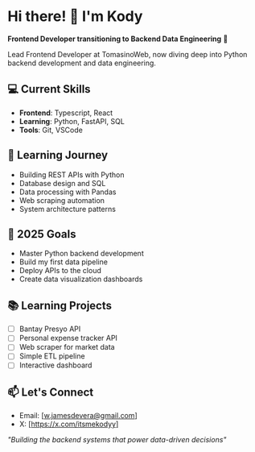 # Hi there! 👋 I'm Kody

**Frontend Developer transitioning to Backend Data Engineering** 🚀

Lead Frontend Developer at TomasinoWeb, now diving deep into Python backend development and data engineering.

## 💻 Current Skills

- **Frontend**: Typescript, React
- **Learning**: Python, FastAPI, SQL
- **Tools**: Git, VSCode

## 🌱 Learning Journey

- Building REST APIs with Python
- Database design and SQL
- Data processing with Pandas
- Web scraping automation
- System architecture patterns

## 🎯 2025 Goals

- Master Python backend development
- Build my first data pipeline
- Deploy APIs to the cloud
- Create data visualization dashboards

## 📚 Learning Projects

- [ ] Bantay Presyo API
- [ ] Personal expense tracker API
- [ ] Web scraper for market data
- [ ] Simple ETL pipeline
- [ ] Interactive dashboard

## 📫 Let's Connect

- Email: [w.jamesdevera@gmail.com]
- X: [https://x.com/itsmekodyy]

_"Building the backend systems that power data-driven decisions"_

